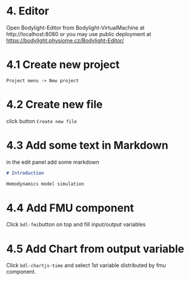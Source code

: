 # 4. Editor

Open Bodylight-Editor from Bodylight-VirtualMachine at http://localhost:8080
or you may use public deployment at https://bodylight.physiome.cz/Bodylight-Editor/

# 4.1 Create new project

`Project menu -> New project`

# 4.2 Create new file

click button
`Create new file`

# 4.3 Add some text in Markdown

in the edit panel add some markdown

```markdown
# Introduction

Hemodynamics model simulation

```

# 4.4 Add FMU component

Click `bdl-fmi`button on top and fill input/output variables

# 4.5 Add Chart from output variable

Click `bdl-chartjs-time` and select 1st variable distributed by fmu component.
